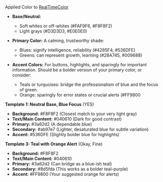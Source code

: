 Applied Color to [RealTimeColor](https://www.realtimecolors.com/?colors=faf8fc-160d1c-dfcfb9-261631-5eb591&fonts=Poppins-Poppins)

- **Base/Neutral:**
    - Soft whites or off-whites (#FAF9F6, #F8F8F2)
    - Light grays (#D3D3D3, #E0E0E0)

- **Primary Color:** A calming, trustworthy shade:
    - Blues: signify intelligence, reliability (#4285F4, #536DFE)
    - Greens: can represent growth, learning (#28A745, #009688)
- **Accent Colors:** For buttons, highlights, and sparingly for important information. Should be a bolder version of your primary color, or consider:
    - Teals or turquoises: bridge the professionalism of blue and the focus of green.
    - Orange: sparingly for error states or crucial alerts (#FF9800

**Template 1: Neutral Base, Blue Focus** (YES)
- **Background:** #F8F8F2 (Closest match to your very light gray)
- **Text/Main Content:** #040610 (Dark for good contrast)
- **Primary:** #3a62d2 (A dependable blue)
- **Secondary:** #ab97e7 (Lighter, desaturated blue for subtle variation)
- **Accent:** #536DFE (Slightly bolder blue for highlights)

**Template 3: Teal with Orange Alert** (Okay, Fine)

- **Background:** #F8F8F2
- **Text/Main Content:** #040610
- **Primary:** #3a62d2 (Can bridge as a blue-ish teal)
- **Secondary:** #8d5fda (This works as a bolder teal-purple)
- **Accent:** #FF9800 (Your suggested orange for alerts)
